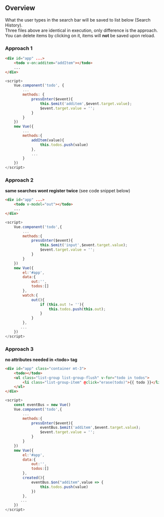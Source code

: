## Overview
What the user types in the search bar will be saved to list below (Search History).<br/>
Three files above are identical in execution, only difference is the approach.<br/>
You can delete items by clicking on it, items will **not** be saved upon reload.

### Approach 1
```html
<div id="app" ...>
    <todo v-on:additem="addItem"></todo>
    ...
</div>
```
```js
<script>
    Vue.component('todo', {
        ...
        methods: {
            pressEnter($event){
                this.$emit('additem',$event.target.value);
                $event.target.value = '';
            }
        }
    })
    new Vue({
        ...
        methods:{
            addItem(value){
                this.todos.push(value)
            },
            ...
        }
    })
</script>
```
### Approach 2 
**same searches wont register twice** (see code snippet below)
```html
<div id="app" ...>
    <todo v-model="out"></todo>
    ...
</div>
```
```js
<script>
    Vue.component('todo',{
        ...
        methods:{
            pressEnter($event){
                this.$emit('input',$event.target.value);
                $event.target.value = '';
            }
        }
    })
    new Vue({
        el:'#app',
        data:{
            out:'',
            todos:[]
        },
        watch:{
            out(){
                if (this.out != ''){
                    this.todos.push(this.out);
                }
            }
        },
       ...
    })
</script>
```

### Approach 3
**no attributes needed in &#60;todo&#62; tag**
```html
<div id="app" class="container mt-3">
    <todo></todo>
    <ul class="list-group list-group-flush" v-for="todo in todos">
        <li class="list-group-item" @click="erase(todo)">{{ todo }}</li>
    </ul>
</div>
```
```js
<script>
    const eventBus = new Vue()
    Vue.component('todo',{
        ...
        methods:{
            pressEnter($event){
                eventBus.$emit('additem',$event.target.value);
                $event.target.value = '';
            }
        }
    })
    new Vue({
        el:'#app',
        data:{
            out:'',
            todos:[]
        },
        created(){
            eventBus.$on("additem",value => {
                this.todos.push(value)
            })
        },
       ...
    })
</script>
```


